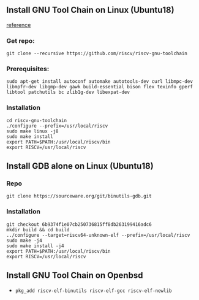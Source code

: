 ## Install GNU Tool Chain on Linux (Ubuntu18)
[reference](https://github.com/riscv/riscv-gnu-toolchain)

### Get repo:
```
git clone --recursive https://github.com/riscv/riscv-gnu-toolchain
```
### Prerequisites:
```
sudo apt-get install autoconf automake autotools-dev curl libmpc-dev libmpfr-dev libgmp-dev gawk build-essential bison flex texinfo gperf libtool patchutils bc zlib1g-dev libexpat-dev
```

### Installation
```
cd riscv-gnu-toolchain
./configure --prefix=/usr/local/riscv
sudo make linux -j8
sudo make install
export PATH=$PATH:/usr/local/riscv/bin
export RISCV=/usr/local/riscv
```

## Install GDB alone on Linux (Ubuntu18)

### Repo
```
git clone https://sourceware.org/git/binutils-gdb.git
```

### Installation
```
git checkout 6b9374f1e07cb250736815ff8db263199416adc6
mkdir build && cd build
../configure --target=riscv64-unknown-elf --prefix=/usr/local/riscv
sudo make -j4
sudo make install -j4
export PATH=$PATH:/usr/local/riscv/bin
export RISCV=/usr/local/riscv
```

## Install GNU Tool Chain on Openbsd
- `pkg_add riscv-elf-binutils riscv-elf-gcc riscv-elf-newlib`
